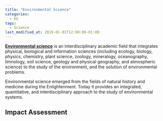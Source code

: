 ```yaml
---
title: "Environmental Science"
categories:
  - KG
tags:
  - Science
last_modified_at: 2019-01-01T12:00:00-01:00
---
```


**[Environmental science](https://en.wikipedia.org/wiki/Category:Environmental_science)** is an interdisciplinary academic field that integrates physical, biological and information sciences (including ecology, biology, physics, chemistry, plant science, zoology, mineralogy, oceanography, limnology, soil science, geology and physical geography, and atmospheric science) to the study of the environment, and the solution of environmental problems. 

Environmental science emerged from the fields of natural history and medicine during the Enlightenment. Today it provides an integrated, quantitative, and interdisciplinary approach to the study of environmental systems.

## Impact Assessment
